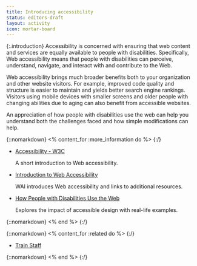 ```yaml
---
title: Introducing accessibility
status: editors-draft
layout: activity
icon: mortar-board
---
```


{:.introduction}
Accessibility is concerned with ensuring that web content and services are equally available to people with disabilities. Specifically, Web accessibility means that people with disabilities can perceive, understand, navigate, and interact with and contribute to the Web.

Web accessibility brings much broader benefits both to your organization and other website visitors. For example, improved code quality and structure is easier to maintain and yields better search engine rankings. Visitors using mobile devices with smaller screens and older people with changing abilities due to aging can also benefit from accessible websites.

An appreciation of how people with disabilities use the web can help you understand both the challenges faced and how simple modifications can help.

{::nomarkdown}
<% content_for :more_information do %>
{:/}

* [Accessibility - W3C](/standards/webdesign/accessibility)

  A short introduction to Web accessibility.
  
* [Introduction to Web Accessibility](/WAI/intro/accessibility.php)

  WAI introduces Web accessibility and links to additional resources.
  
* [How People with Disabilities Use the Web](/WAI/intro/people-use-web)

  Explores the impact of accessible design with real-life examples.

{::nomarkdown}
<% end %>
{:/}

{::nomarkdown}
<% content_for :related do %>
{:/}

* [Train Staff](../implement/train_staff.html)

{::nomarkdown}
<% end %>
{:/}